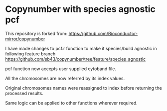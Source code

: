 Copynumber with species agnostic pcf
====================================
This repository is forked from:
https://github.com/Bioconductor-mirror/copynumber

I have made changes to pcf.r function to make it species/build agnostic in following feature branch
https://github.com/sb43/copynumber/tree/feature/species_agnostic

pcf function now accepts user supplied cytoband file.

All the chromosomes are now referred by its index values.

Original chromosomes names were reassigned to index before returning the processed results.

Same logic can be applied to other functions wherever required.




